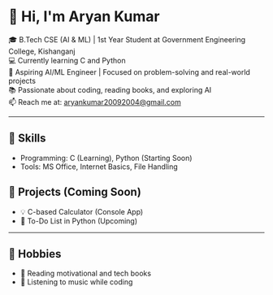 # 👋 Hi, I'm Aryan Kumar

🎓 B.Tech CSE (AI & ML) | 1st Year Student at Government Engineering College, Kishanganj  
💻 Currently learning C and Python  
🚀 Aspiring AI/ML Engineer | Focused on problem-solving and real-world projects  
📚 Passionate about coding, reading books, and exploring AI  
📫 Reach me at: aryankumar20092004@gmail.com

---

## 🔧 Skills
- Programming: C (Learning), Python (Starting Soon)
- Tools: MS Office, Internet Basics, File Handling

## 📁 Projects (Coming Soon)
- 💡 C-based Calculator (Console App)
- 📝 To-Do List in Python (Upcoming)

---

## 📌 Hobbies
- 📖 Reading motivational and tech books  
- 🎵 Listening to music while coding
